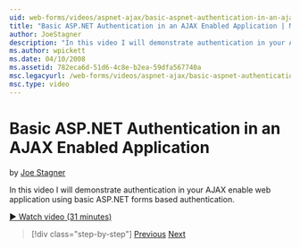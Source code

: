 ```yaml
---
uid: web-forms/videos/aspnet-ajax/basic-aspnet-authentication-in-an-ajax-enabled-application
title: "Basic ASP.NET Authentication in an AJAX Enabled Application | Microsoft Docs"
author: JoeStagner
description: "In this video I will demonstrate authentication in your AJAX enable web application using basic ASP.NET forms based authentication."
ms.author: wpickett
ms.date: 04/10/2008
ms.assetid: 782eca6d-51d6-4c8e-b2ea-59dfa567740a
msc.legacyurl: /web-forms/videos/aspnet-ajax/basic-aspnet-authentication-in-an-ajax-enabled-application
msc.type: video
---
```

# Basic ASP.NET Authentication in an AJAX Enabled Application

by [Joe Stagner](https://github.com/JoeStagner)

In this video I will demonstrate authentication in your AJAX enable web application using basic ASP.NET forms based authentication.

[&#9654; Watch video (31 minutes)](https://channel9.msdn.com/Blogs/ASP-NET-Site-Videos/basic-aspnet-authentication-in-an-ajax-enabled-application)

> [!div class="step-by-step"]
> [Previous](implement-infinite-data-patterns-in-ajax.md)
> [Next](how-to-dynamically-change-css-using-the-aspnet-ajax-updatepanel.md)

